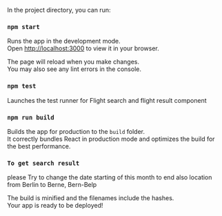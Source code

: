 

In the project directory, you can run:

### `npm start`

Runs the app in the development mode.\
Open [http://localhost:3000](http://localhost:3000) to view it in your browser.

The page will reload when you make changes.\
You may also see any lint errors in the console.

### `npm test`

Launches the test runner for Flight search and flight result component


### `npm run build`

Builds the app for production to the `build` folder.\
It correctly bundles React in production mode and optimizes the build for the best performance.


### `To get search result`

please Try to change the date starting of this month to end also location from Berlin to Berne, Bern-Belp

The build is minified and the filenames include the hashes.\
Your app is ready to be deployed!



